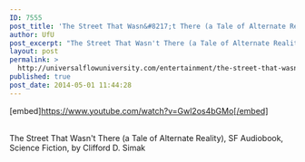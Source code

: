 ```yaml
---
ID: 7555
post_title: 'The Street That Wasn&#8217;t There (a Tale of Alternate Reality), SF , Science Fiction'
author: UfU
post_excerpt: "The Street That Wasn't There (a Tale of Alternate Reality), SF Audiobook, Science Fiction, by Clifford D. Simak"
layout: post
permalink: >
  http://universalflowuniversity.com/entertainment/the-street-that-wasnt-there-a-tale-of-alternate-reality-sf-science-fiction/
published: true
post_date: 2014-05-01 11:44:28
---
```

[embed]https://www.youtube.com/watch?v=Gwl2os4bGMo[/embed]</br></br>
<p>The Street That Wasn't There (a Tale of Alternate Reality), SF Audiobook, Science Fiction, by Clifford D. Simak</p>